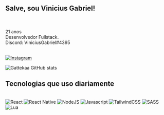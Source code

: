 ## Salve, sou Vinicius Gabriel!
</br>
</br>
21 anos</br>
Desenvolvedor Fullstack.</br>
Discord: ViniciusGabriel#4395</br>


</br>

[![Instagram](https://img.shields.io/badge/Instagram-FFFFFF?style=for-the-badge&logo=instagram&logoColor=black)](https://www.instagram.com/vinihbieel/)

![Gattekaa GitHub stats](https://github-readme-stats.vercel.app/api?username=gattekaa&show_icons=true&theme=radical)



## Tecnologias que uso diariamente

<div style="display: inline_block"><br/>
    <img align="center" alt="React" src="https://img.shields.io/badge/React-20232A?style=for-the-badge&logo=react&logoColor=61DAFB"/>
    <img align="center" alt="React Native" src="https://img.shields.io/badge/React_Native-20232A?style=for-the-badge&logo=react&logoColor=61DAFB"/>
    <img align="center" alt="NodeJS" src="https://img.shields.io/badge/Node.js-43853D?style=for-the-badge&logo=node.js&logoColor=white"/>
    <img align="center" alt="Javascript" src="https://img.shields.io/badge/JavaScript-323330?style=for-the-badge&logo=javascript&logoColor=F7DF1E"/>
    <img align="center" alt="TailwindCSS" src="https://img.shields.io/badge/Tailwind_CSS-38B2AC?style=for-the-badge&logo=tailwind-css&logoColor=white"/>
    <img align="center" alt="SASS" src="https://img.shields.io/badge/Sass-CC6699?style=for-the-badge&logo=sass&logoColor=white"/>
    <img align="center" alt="Lua" src="https://img.shields.io/badge/Lua-2C2D72?style=for-the-badge&logo=lua&logoColor=white"/>
    
</div>
</br>
